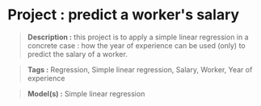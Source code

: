 # Project : predict a worker's salary

> <strong>Description :</strong> this project is to apply a simple linear regression in a concrete case : how the year of experience can be used (only) to predict the salary of a worker.

> <strong>Tags :</strong> Regression, Simple linear regression, Salary, Worker, Year of experience

> <strong>Model(s) :</strong> Simple linear regression